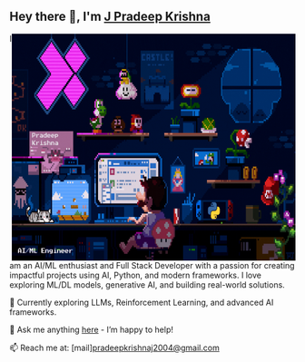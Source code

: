 ## Hey there 👋, I'm [J Pradeep Krishna](https://github.com/PradeepKrishna-J)

<p float="left">
  <img align="right" src="https://raw.githubusercontent.com/PradeepKrishna-J/PradeepKrishna-J/4a320d6a7ca4d73c1aeddd5691d5d46a81e16780/pkgif.gif" width="500" height="400"/>
  <span>
  I am an AI/ML enthusiast and Full Stack Developer with a passion for creating impactful projects using AI, Python, and modern frameworks. I love exploring ML/DL models, generative AI, and building real-world solutions.  

  🚀 Currently exploring LLMs, Reinforcement Learning, and advanced AI frameworks.  

  💬 Ask me anything [here](www.linkedin.com/in/pradeepkrishna-j) - I’m happy to help!  

  📫 Reach me at: [mail]pradeepkrishnaj2004@gmail.com 
  </span>
</p>
